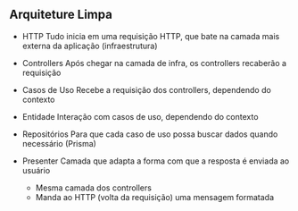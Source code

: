## Arquiteture Limpa

- HTTP
  Tudo inicia em uma requisição HTTP, que bate na camada mais externa da aplicação (infraestrutura)

- Controllers
  Após chegar na camada de infra, os controllers recaberão a requisição

- Casos de Uso
  Recebe a requisição dos controllers, dependendo do contexto

- Entidade
  Interação com casos de uso, dependendo do contexto

- Repositórios
  Para que cada caso de uso possa buscar dados quando necessário (Prisma)

- Presenter
  Camada que adapta a forma com que a resposta é enviada ao usuário

  - Mesma camada dos controllers
  - Manda ao HTTP (volta da requisição) uma mensagem formatada

